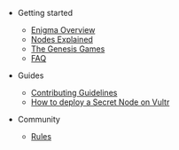 
- Getting started

  - [Enigma Overview](enigma-quickstart.md "What is Enigma?")
  - [Nodes Explained](nodes-quickstart.md "What are Secret Nodes?")
  - [The Genesis Games](genesisgames-overview.md "Genesis Games Overview")
  <!-- - [Rewards Overview](rewards-overview.md "Rewards Overview") -->
  <!-- - [Utility](utility-overview.md "Utility Overview") -->
  - [FAQ](faq.md "FAQ")

- Guides

  - [Contributing Guidelines](tutorials/contributing.md)
  <!-- - [Contributing (Simple)](tutorials/CONTRIBUTING-simple.md "Contributing (Simple)") -->
  - [How to deploy a Secret Node on Vultr](tutorials/prep-sn-vultr.md "How to deploy a Secret Node on Vultr")

- Community

  - [Rules](rules.md)
  <!-- [Contributors](contributors.md)-->